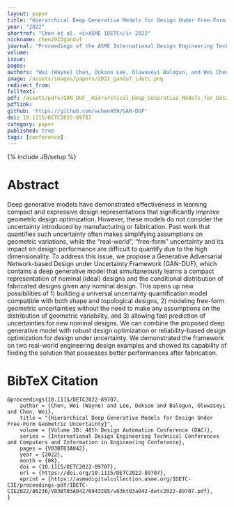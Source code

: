```yaml
---
layout: paper
title: "Hierarchical Deep Generative Models for Design Under Free-Form Geometric Uncertainty"
year: "2022"
shortref: "Chen et al. <i>ASME IDETC</i> 2022"
nickname: chen2022ganduf
journal: "Proceedings of the ASME International Design Engineering Technical Conferences"
volume: 
issue: 
pages: 
authors: "Wei (Wayne) Chen, Doksoo Lee, Oluwaseyi Balogun, and Wei Chen"
image: /assets/images/papers/2022_ganduf_idetc.png
redirect_from: 
fulltext: 
pdf: /assets/pdfs/GAN_DUF__Hierarchical_Deep_Generative_Models_for_Design_Under_Free_Form_Geometric_Uncertainty.pdf
pdflink: 
github: 'https://github.com/wchen459/GAN-DUF'
doi: 10.1115/DETC2022-89707
category: paper
published: true
tags: [conference]
---
```

{% include JB/setup %}

# Abstract 

Deep generative models have demonstrated effectiveness in learning compact and expressive design representations that significantly improve geometric design optimization. However, these models do not consider the uncertainty introduced by manufacturing or fabrication. Past work that quantifies such uncertainty often makes simplifying assumptions on geometric variations, while the “real-world”, “free-form” uncertainty and its impact on design performance are difficult to quantify due to the high dimensionality. To address this issue, we propose a Generative Adversarial Network-based Design under Uncertainty Framework (GAN-DUF), which contains a deep generative model that simultaneously learns a compact representation of nominal (ideal) designs and the conditional distribution of fabricated designs given any nominal design. This opens up new possibilities of 1) building a universal uncertainty quantification model compatible with both shape and topological designs, 2) modeling free-form geometric uncertainties without the need to make any assumptions on the distribution of geometric variability, and 3) allowing fast prediction of uncertainties for new nominal designs. We can combine the proposed deep generative model with robust design optimization or reliability-based design optimization for design under uncertainty. We demonstrated the framework on two real-world engineering design examples and showed its capability of finding the solution that possesses better performances after fabrication.



# BibTeX Citation

```
@proceedings{10.1115/DETC2022-89707,
    author = {Chen, Wei (Wayne) and Lee, Doksoo and Balogun, Oluwaseyi and Chen, Wei},
    title = "{Hierarchical Deep Generative Models for Design Under Free-Form Geometric Uncertainty}",
    volume = {Volume 3B: 48th Design Automation Conference (DAC)},
    series = {International Design Engineering Technical Conferences and Computers and Information in Engineering Conference},
    pages = {V03BT03A042},
    year = {2022},
    month = {08},
    doi = {10.1115/DETC2022-89707},
    url = {https://doi.org/10.1115/DETC2022-89707},
    eprint = {https://asmedigitalcollection.asme.org/IDETC-CIE/proceedings-pdf/IDETC-CIE2022/86236/V03BT03A042/6943285/v03bt03a042-detc2022-89707.pdf},
}
```
